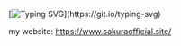 [![Typing SVG](https://readme-typing-svg.demolab.com?font=Fira+Code&pause=1000&color=F7A0C8&random=false&width=435&lines=Hi%2Cthere+is+sAkuraOfficial.)](https://git.io/typing-svg)

my website:
https://www.sakuraofficial.site/
